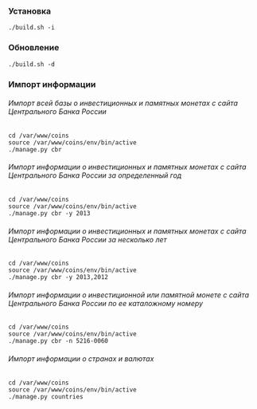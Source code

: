 ### Установка
    ./build.sh -i

### Обновление
    ./build.sh -d

### Импорт информации
###### Импорт всей базы о инвестиционных и памятных монетах с сайта Центрального Банка России
    cd /var/www/coins
    source /var/www/coins/env/bin/active
    ./manage.py cbr

###### Импорт информации о инвестиционных и памятных монетах с сайта Центрального Банка России за определенный год
    cd /var/www/coins
    source /var/www/coins/env/bin/active
    ./manage.py cbr -y 2013

###### Импорт информации о инвестиционных и памятных монетах с сайта Центрального Банка России за несколько лет
    cd /var/www/coins
    source /var/www/coins/env/bin/active
    ./manage.py cbr -y 2013,2012

###### Импорт информации о инвестиционной или памятной монете с сайта Центрального Банка России по ее каталожному номеру
    cd /var/www/coins
    source /var/www/coins/env/bin/active
    ./manage.py cbr -n 5216-0060

###### Импорт информации о странах и валютах
    cd /var/www/coins
    source /var/www/coins/env/bin/active
    ./manage.py countries

